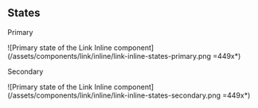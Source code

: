 ## States

Primary

![Primary state of the Link Inline component](/assets/components/link/inline/link-inline-states-primary.png =449x*)

Secondary

![Primary state of the Link Inline component](/assets/components/link/inline/link-inline-states-secondary.png =449x*)
